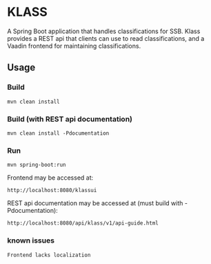 # KLASS
A Spring Boot application that handles classifications for SSB.
Klass provides a REST api that clients can use to read classifications, and a Vaadin frontend for maintaining classifications.

## Usage

### Build
    mvn clean install
    
### Build (with REST api documentation)
    mvn clean install -Pdocumentation
    
### Run
    mvn spring-boot:run
    
Frontend may be accessed at:

    http://localhost:8080/klassui
    
REST api documentation may be accessed at (must build with -Pdocumentation):

    http://localhost:8080/api/klass/v1/api-guide.html
    

### known issues
    Frontend lacks localization
